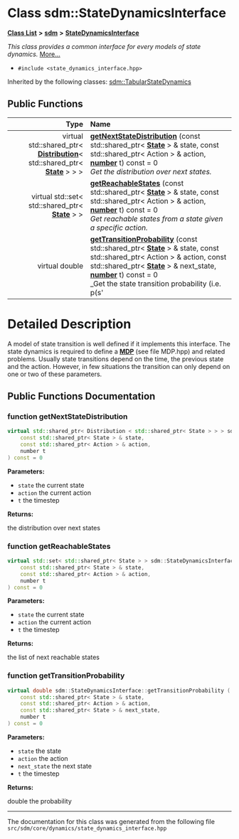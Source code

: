 
# Class sdm::StateDynamicsInterface

<link rel="stylesheet" href="https://cdnjs.cloudflare.com/ajax/libs/KaTeX/0.5.1/katex.min.css">
<link rel="stylesheet" href="https://cdn.jsdelivr.net/github-markdown-css/2.2.1/github-markdown.css"/>



[**Class List**](annotated.md) **>** [**sdm**](namespacesdm.md) **>** [**StateDynamicsInterface**](classsdm_1_1StateDynamicsInterface.md)



_This class provides a common interface for every models of state dynamics._ [More...](#detailed-description)

* `#include <state_dynamics_interface.hpp>`





Inherited by the following classes: [sdm::TabularStateDynamics](classsdm_1_1TabularStateDynamics.md)










## Public Functions

| Type | Name |
| ---: | :--- |
| virtual std::shared\_ptr&lt; [**Distribution**](classsdm_1_1Distribution.md)&lt; std::shared\_ptr&lt; [**State**](classsdm_1_1State.md) &gt; &gt; &gt; | [**getNextStateDistribution**](classsdm_1_1StateDynamicsInterface.md#function-getnextstatedistribution) (const std::shared\_ptr&lt; [**State**](classsdm_1_1State.md) &gt; & state, const std::shared\_ptr&lt; Action &gt; & action, [**number**](namespacesdm.md#typedef-number) t) const = 0<br>_Get the distribution over next states._  |
| virtual std::set&lt; std::shared\_ptr&lt; [**State**](classsdm_1_1State.md) &gt; &gt; | [**getReachableStates**](classsdm_1_1StateDynamicsInterface.md#function-getreachablestates) (const std::shared\_ptr&lt; [**State**](classsdm_1_1State.md) &gt; & state, const std::shared\_ptr&lt; Action &gt; & action, [**number**](namespacesdm.md#typedef-number) t) const = 0<br>_Get reachable states from a state given a specific action._  |
| virtual double | [**getTransitionProbability**](classsdm_1_1StateDynamicsInterface.md#function-gettransitionprobability) (const std::shared\_ptr&lt; [**State**](classsdm_1_1State.md) &gt; & state, const std::shared\_ptr&lt; Action &gt; & action, const std::shared\_ptr&lt; [**State**](classsdm_1_1State.md) &gt; & next\_state, [**number**](namespacesdm.md#typedef-number) t) const = 0<br>_Get the state transition probability (i.e. p(s' | s, a))._  |








# Detailed Description


A model of state transition is well defined if it implements this interface. The state dynamics is required to define a [**MDP**](classsdm_1_1MDP.md) (see file MDP.hpp) and related problems. Usually state transitions depend on the time, the previous state and the action. However, in few situations the transition can only depend on one or two of these parameters. 

    
## Public Functions Documentation


### function getNextStateDistribution 


```cpp
virtual std::shared_ptr< Distribution < std::shared_ptr< State > > > sdm::StateDynamicsInterface::getNextStateDistribution (
    const std::shared_ptr< State > & state,
    const std::shared_ptr< Action > & action,
    number t
) const = 0
```




**Parameters:**


* `state` the current state 
* `action` the current action 
* `t` the timestep 



**Returns:**

the distribution over next states 




        

### function getReachableStates 


```cpp
virtual std::set< std::shared_ptr< State > > sdm::StateDynamicsInterface::getReachableStates (
    const std::shared_ptr< State > & state,
    const std::shared_ptr< Action > & action,
    number t
) const = 0
```




**Parameters:**


* `state` the current state 
* `action` the current action 
* `t` the timestep 



**Returns:**

the list of next reachable states 




        

### function getTransitionProbability 


```cpp
virtual double sdm::StateDynamicsInterface::getTransitionProbability (
    const std::shared_ptr< State > & state,
    const std::shared_ptr< Action > & action,
    const std::shared_ptr< State > & next_state,
    number t
) const = 0
```




**Parameters:**


* `state` the state 
* `action` the action 
* `next_state` the next state 
* `t` the timestep 



**Returns:**

double the probability 




        

------------------------------
The documentation for this class was generated from the following file `src/sdm/core/dynamics/state_dynamics_interface.hpp`